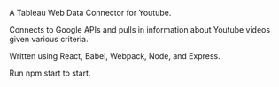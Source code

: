A Tableau Web Data Connector for Youtube.

Connects to Google APIs and pulls in information about Youtube videos given various criteria.

Written using React, Babel, Webpack, Node, and Express.

Run npm start to start.
